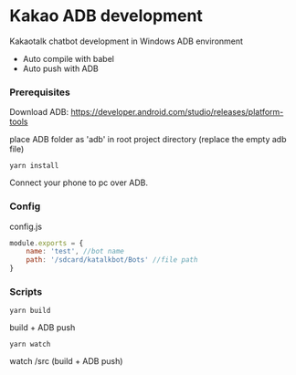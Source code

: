 # Kakao ADB development

Kakaotalk chatbot development in Windows ADB environment

- Auto compile with babel
- Auto push with ADB


### Prerequisites

Download ADB:
https://developer.android.com/studio/releases/platform-tools

place ADB folder as 'adb' in root project directory (replace the empty adb file)


```
yarn install
```

Connect your phone to pc over ADB.


### Config

config.js

```js
module.exports = {
    name: 'test', //bot name
    path: '/sdcard/katalkbot/Bots' //file path
}
```


### Scripts

```
yarn build
```
build + ADB push

```
yarn watch
```
watch /src (build + ADB push) 
